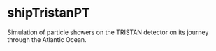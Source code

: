 # shipTristanPT
 Simulation of particle showers on the TRISTAN detector on its journey through the Atlantic Ocean.
